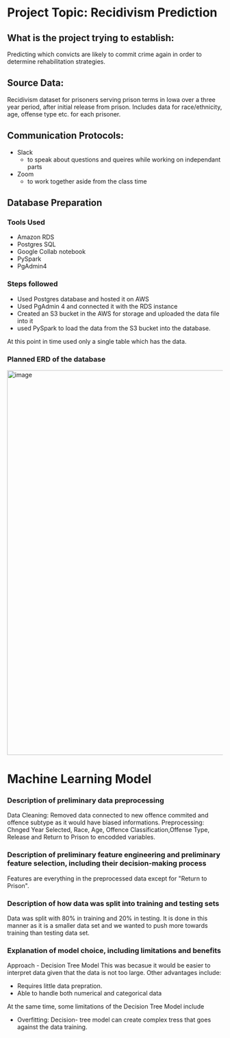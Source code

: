 # Project Topic: Recidivism Prediction 

## What is the project trying to establish:
Predicting which convicts are likely to commit crime again in order to determine rehabilitation strategies.

## Source Data:

Recidivism dataset for prisoners serving prison terms in Iowa over a three year period, after initial release from prison. Includes data for race/ethnicity, age, offense type etc. for each prisoner.

## Communication Protocols:
- Slack
  - to speak about questions and queires while working on independant parts
- Zoom
  - to work together aside from the class time

## Database Preparation

### Tools Used
- Amazon RDS
- Postgres SQL
- Google Collab notebook
- PySpark
- PgAdmin4

### Steps followed
- Used Postgres database and hosted it on AWS
- Used PgAdmin 4 and connected it with the RDS instance
- Created an S3 bucket in the AWS for storage and uploaded the data file into it
- used PySpark to load the data from the S3 bucket into the database.

At this point in time used only a single table which has the data.

### Planned ERD of the database

<img width="899" alt="image" src="https://user-images.githubusercontent.com/104597335/191867368-470f1705-b46a-466a-ae7f-1e789ecb2ec2.png">


# Machine Learning Model
### Description of preliminary data preprocessing
Data Cleaning:
  Removed data connected to new offence commited and offence subtype as it would have biased informations. 
Preprocessing:
  Chnged Year Selected, Race, Age, Offence Classification,Offense Type, Release and Return to Prison to encodded variables.
  
### Description of preliminary feature engineering and preliminary feature selection, including their decision-making process
Features are everything in the preprocessed data except for "Return to Prison". 

### Description of how data was split into training and testing sets
Data was split with 80% in training and 20% in testing. It is done in this manner as it is a smaller data set and we wanted to push more towards training than testing data set.

### Explanation of model choice, including limitations and benefits
Approach - Decision Tree Model
This was becasue it would be easier to interpret data given that the data is not too large. 
Other advantages include: 
  - Requires little data prepration. 
  - Able to handle both numerical and categorical data
  
At the same time, some limitations of the Decision Tree Model include
- Overfitting: Decision- tree model can create complex tress that goes against the data training.
